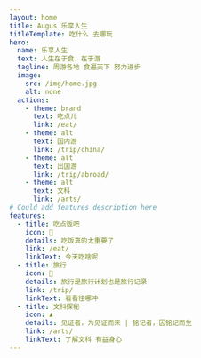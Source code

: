 ```yaml
---
layout: home
title: Augus 乐享人生
titleTemplate: 吃什么 去哪玩
hero:
  name: 乐享人生
  text: 人生在于食，在于游
  tagline: 周游各地 食遍天下 努力进步
  image:
    src: /img/home.jpg
    alt: none
  actions:
    - theme: brand
      text: 吃点儿
      link: /eat/
    - theme: alt
      text: 国内游
      link: /trip/china/
    - theme: alt
      text: 出国游
      link: /trip/abroad/
    - theme: alt
      text: 文科
      link: /arts/
# Could add features description here
features:
  - title: 吃点饭吧
    icon: 🥂
    details: 吃饭真的太重要了
    link: /eat/
    linkText: 今天吃啥呢
  - title: 旅行
    icon: 🚀
    details: 旅行是旅行计划也是旅行记录
    link: /trip/
    linkText: 看看往哪冲
  - title: 文科探秘
    icon: ♟
    details: 见证者，为见证而来 | 铭记者，因铭记而生
    link: /arts/
    linkText: 了解文科 有益身心
---
```

